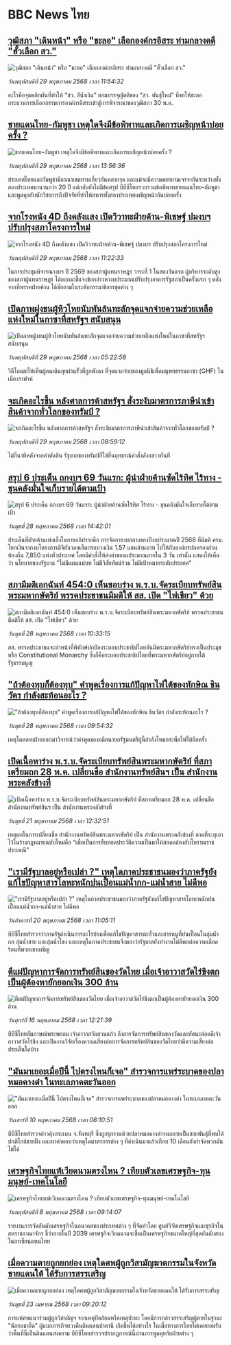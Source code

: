 # BBC News ไทย## [วุฒิสภา "เดินหน้า" หรือ "ชะลอ" เลือกองค์กรอิสระ ท่ามกลางคดี "ฮั้วเลือก สว."](https://www.bbc.com/thai/articles/crmkde372klo?at_campaign=githubrss)![วุฒิสภา "เดินหน้า" หรือ "ชะลอ" เลือกองค์กรอิสระ ท่ามกลางคดี "ฮั้วเลือก สว."](https://ichef.bbci.co.uk/ace/standard/240/cpsprodpb/69c2/live/feb623d0-3c82-11f0-aa90-1145a4d19239.jpg)_วันพฤหัสบดีที่ 29 พฤษภาคม 2568 เวลา 11:54:32_อะไรคือจุดพลิกผันที่ทำให้ “สว. สีน้ำเงิน” ยอมบรรจุญัตติของ “สว. พันธุ์ใหม่” ที่ขอให้ชะลอกระบวนการเลือกกรรมการองค์กรอิสระเข้าสู่การพิจารณาของวุฒิสภา 30 พ.ค.## [ชายแดนไทย-กัมพูชา เหตุใดจึงมีข้อพิพาทและเกิดการเผชิญหน้าบ่อยครั้ง ?](https://www.bbc.com/thai/articles/c780vmgxnvko?at_campaign=githubrss)![ชายแดนไทย-กัมพูชา เหตุใดจึงมีข้อพิพาทและเกิดการเผชิญหน้าบ่อยครั้ง ?](https://ichef.bbci.co.uk/ace/standard/240/cpsprodpb/820f/live/d57edd60-3c8a-11f0-aa24-d1c64c46ace6.jpg)_วันพฤหัสบดีที่ 29 พฤษภาคม 2568 เวลา 13:56:36_ประเทศไทยและกัมพูชามีอาณาเขตทาบเกี่ยวกันหลายจุด และแม้จะมีความพยายามเจรจากันระหว่างทั้งสองประเทศมานานกว่า 20 ปี แต่กลับยังไม่มีข้อสรุป บีบีซีไทยรวบรวมข้อพิพาทชายแดนไทย-กัมพูชา และพูดคุยกับนักวิชาการถึงปัจจัยที่ทำให้ทหารทั้งสองประเทศเผชิญหน้ากันบ่อยครั้ง## [จากโรงหนัง 4D ถึงคลังแสง เปิดวิวาทะฝ่ายค้าน-พิเชษฐ์ ปมงบฯ ปรับปรุงสภาโครงการใหม่](https://www.bbc.com/thai/articles/cy8d4j2njn0o?at_campaign=githubrss)![จากโรงหนัง 4D ถึงคลังแสง เปิดวิวาทะฝ่ายค้าน-พิเชษฐ์ ปมงบฯ ปรับปรุงสภาโครงการใหม่](https://ichef.bbci.co.uk/ace/standard/240/cpsprodpb/3a29/live/03c79510-3c7f-11f0-b6e6-4ddb91039da1.jpg)_วันพฤหัสบดีที่ 29 พฤษภาคม 2568 เวลา 11:22:33_ในการประชุมพิจารณางบฯ ปี 2569 ของสภาผู้แทนราษฎร วาระที่ 1 ในสองวันแรก ผู้บริหารระดับสูงของสภาผู้แทนราษฎร ได้ออกมาชี้แจงข้อกล่าวหางบประมาณปรับปรุงอาคารรัฐสภาเป็นครั้งแรก ๆ หลังจากที่พรรคฝ่ายค้าน ได้ซักถามในระดับกรรมาธิการชุดต่าง ๆ## [เปิดภาพฝูงชนผู้หิวโหยนับพันล้นทะลักจุดแจกจ่ายความช่วยเหลือแห่งใหม่ในกาซาที่สหรัฐฯ สนับสนุน](https://www.bbc.com/thai/articles/cj6r97gky4xo?at_campaign=githubrss)![เปิดภาพฝูงชนผู้หิวโหยนับพันล้นทะลักจุดแจกจ่ายความช่วยเหลือแห่งใหม่ในกาซาที่สหรัฐฯ สนับสนุน](https://ichef.bbci.co.uk/ace/standard/240/cpsprodpb/4798/live/586ee650-3b2f-11f0-b0d7-71720076f013.jpg)_วันพฤหัสบดีที่ 29 พฤษภาคม 2568 เวลา 05:22:58_วิดีโอเผยให้เห็นผู้คนเดินลุยผ่านรั้วที่ถูกพังลง ที่จุดแจกจ่ายของมูลนิธิเพื่อมนุษยธรรมกาซา (GHF) ในเมืองราฟาห์## [จะเกิดอะไรขึ้น หลังศาลการค้าสหรัฐฯ สั่งระงับมาตรการภาษีนำเข้าสินค้าจากทั่วโลกของทรัมป์ ? ](https://www.bbc.com/thai/articles/c308jq7jr0no?at_campaign=githubrss)![จะเกิดอะไรขึ้น หลังศาลการค้าสหรัฐฯ สั่งระงับมาตรการภาษีนำเข้าสินค้าจากทั่วโลกของทรัมป์ ? ](https://ichef.bbci.co.uk/ace/standard/240/cpsprodpb/3a3b/live/6214b670-3c20-11f0-af00-f94ff1cabcc0.jpg)_วันพฤหัสบดีที่ 29 พฤษภาคม 2568 เวลา 08:59:12_ไม่กี่นาทีหลังจากคำตัดสิน รัฐบาลของทรัมป์ก็ได้ยื่นอุทธรณ์คำสั่งดังกล่าวทันที## [สรุป 6 ประเด็น ถกงบฯ 69 วันแรก: ผู้นำฝ่ายค้านซัดไร้ทิศ ไร้ทาง - ขุนคลังมั่นใจเก็บรายได้ตามเป้า](https://www.bbc.com/thai/articles/cj09e34mv0go?at_campaign=githubrss)![สรุป 6 ประเด็น ถกงบฯ 69 วันแรก: ผู้นำฝ่ายค้านซัดไร้ทิศ ไร้ทาง - ขุนคลังมั่นใจเก็บรายได้ตามเป้า](https://ichef.bbci.co.uk/ace/standard/240/cpsprodpb/8f64/live/8b4214a0-3bd2-11f0-b6e6-4ddb91039da1.jpg)_วันพุธที่ 28 พฤษภาคม 2568 เวลา 14:42:01_ประเด็นที่ฝ่ายค้านเพ่งเล็งในการอภิปรายคือ การจัดการงบกลางของปีงบประมาณปี 2568 ที่มีมติ ครม. โยกเงินจากงบโครงการดิจิทัลวอลเล็ตกรอบวงเงิน 1.57 แสนล้านบาท ไปให้กับองค์กรปกครองส่วนท้องถิ่น 7,850 แห่งทั่วประเทศ โดยมีคำสั่งให้ส่งคำของบประมาณภายใน 3 วัน เท่านั้น แสดงให้เห็นว่า นโยบายของรัฐบาล "ไม่มีแผนแม่บท ไม่มีวิสัยทัศน์ร่วม ไม่มีเป้าหมายระดับประเทศ"## [สภามีมติเอกฉันท์ 454:0 เห็นชอบร่าง พ.ร.บ.จัดระเบียบทรัพย์สินพระมหากษัตริย์ พรรคประชาชนมีมติให้ สส. เปิด "ไฟเขียว" ด้วย](https://www.bbc.com/thai/articles/c1e632x7p8vo?at_campaign=githubrss)![สภามีมติเอกฉันท์ 454:0 เห็นชอบร่าง พ.ร.บ.จัดระเบียบทรัพย์สินพระมหากษัตริย์ พรรคประชาชนมีมติให้ สส. เปิด "ไฟเขียว" ด้วย](https://ichef.bbci.co.uk/ace/standard/240/cpsprodpb/3088/live/0bd0a0b0-3ba5-11f0-ab2d-a33f931f78dd.jpg)_วันพุธที่ 28 พฤษภาคม 2568 เวลา 10:33:15_สส. พรรคประชาชนจะทำหน้าที่พิทักษ์ปกป้องระบอบประชาธิปไตยอันมีพระมหากษัตริย์ทรงเป็นประมุข หรือ Constitutional Monarchy ซึ่งก็คือระบอบประชาธิปไตยที่พระมหากษัตริย์อยู่ภายใต้รัฐธรรมนูญ## ["ถ้าต้องทุบก็ต้องทุบ" คำพูดเรื่องการแก้ปัญหาไฟใต้ของทักษิณ ชินวัตร กำลังสะท้อนอะไร ?](https://www.bbc.com/thai/articles/cx2jy57g6xzo?at_campaign=githubrss)!["ถ้าต้องทุบก็ต้องทุบ" คำพูดเรื่องการแก้ปัญหาไฟใต้ของทักษิณ ชินวัตร กำลังสะท้อนอะไร ?](https://ichef.bbci.co.uk/ace/standard/240/cpsprodpb/23f0/live/ac5461b0-3ba1-11f0-ab2d-a33f931f78dd.jpg)_วันพุธที่ 28 พฤษภาคม 2568 เวลา 09:54:32_เหตุใดหลายฝ่ายออกมาวิจารณ์ว่าคำพูดของอดีตนายกรัฐมนตรีผู้นี้กำลังโหมกระพือไฟใต้อีกครั้ง## [เปิดเนื้อหาร่าง พ.ร.บ.จัดระเบียบทรัพย์สินพระมหากษัตริย์ ที่สภาเตรียมถก 28 พ.ค. เปลี่ยนชื่อ สำนักงานทรัพย์สินฯ เป็น สำนักงานพระคลังข้างที่](https://www.bbc.com/thai/articles/c62vver71yzo?at_campaign=githubrss)![เปิดเนื้อหาร่าง พ.ร.บ.จัดระเบียบทรัพย์สินพระมหากษัตริย์ ที่สภาเตรียมถก 28 พ.ค. เปลี่ยนชื่อ สำนักงานทรัพย์สินฯ เป็น สำนักงานพระคลังข้างที่](https://ichef.bbci.co.uk/ace/standard/240/cpsprodpb/32c1/live/455a7860-363c-11f0-96c3-cf669419a2b0.jpg)_วันพุธที่ 21 พฤษภาคม 2568 เวลา 12:32:51_เหตุผลในการเปลี่ยนชื่อ สำนักงานทรัพย์สินพระมหากษัตริย์ เป็น สำนักงานพระคลังข้างที่ ตามที่ระบุเอาไว้ในร่างกฎหมายฉบับใหม่คือ “เพื่อเป็นการสืบทอดประวัติความเป็นมาให้สอดคล้องกับโบราณราชประเพณี”## ["เรามีรัฐบาลอยู่หรือเปล่า ?" เหตุใดภาคประชาชนมองว่าภาครัฐยังแก้ไขปัญหาสารโลหะหนักปนเปื้อนแม่น้ำกก-แม่น้ำสาย ไม่ดีพอ](https://www.bbc.com/thai/articles/cev44g1ed7go?at_campaign=githubrss)!["เรามีรัฐบาลอยู่หรือเปล่า ?" เหตุใดภาคประชาชนมองว่าภาครัฐยังแก้ไขปัญหาสารโลหะหนักปนเปื้อนแม่น้ำกก-แม่น้ำสาย ไม่ดีพอ](https://ichef.bbci.co.uk/ace/standard/240/cpsprodpb/2466/live/db2b4690-3569-11f0-8519-3b5a01ebe413.jpg)_วันอังคารที่ 20 พฤษภาคม 2568 เวลา 11:05:11_บีบีซีไทยสำรวจว่าภาครัฐดำเนินการอะไรบ้างเพื่อแก้ไขปัญหาสารตะกั่วและสารหนูที่ปนเปื้อนในลุ่มน้ำกก ลุ่มน้ำสาย และลุ่มน้ำโขง และเหตุใดภาคประชาชนจึงมองว่ารัฐบาลยังทำงานไม่ดีพอต่อความเดือดร้อนที่พวกเขาเผชิญ## [ตีแผ่ปัญหาการจัดการทรัพย์สินของวัดไทย เมื่อเจ้าอาวาสวัดไร่ขิงตกเป็นผู้ต้องหายักยอกเงิน 300 ล้าน](https://www.bbc.com/thai/articles/c79ed050x74o?at_campaign=githubrss)![ตีแผ่ปัญหาการจัดการทรัพย์สินของวัดไทย เมื่อเจ้าอาวาสวัดไร่ขิงตกเป็นผู้ต้องหายักยอกเงิน 300 ล้าน](https://ichef.bbci.co.uk/ace/standard/240/cpsprodpb/bdc3/live/976e9510-324e-11f0-9f11-ad778c3a662b.jpg)_วันศุกร์ที่ 16 พฤษภาคม 2568 เวลา 12:21:39_บีบีซีไทยสัมภาษณ์พระพยอม เจ้าอาวาสวัดสวนแก้ว ถึงการจัดการทรัพย์สินของวัดและทัศนะต่อคดีเจ้าอาวาสวัดไร่ขิง และเปิดงานวิจัยเรื่องความเสี่ยงต่อการจัดการทรัพย์สินของวัดไทยว่ามีความเสี่ยงต่อประเด็นใดบ้าง## ["มันมาเยอะเมื่อปีนี้ ไปตรงไหนก็เจอ" สำรวจการแพร่ระบาดของปลาหมอคางดำ ในทะเลภาคตะวันออก](https://www.bbc.com/thai/articles/cp3ndp09n3xo?at_campaign=githubrss)!["มันมาเยอะเมื่อปีนี้ ไปตรงไหนก็เจอ" สำรวจการแพร่ระบาดของปลาหมอคางดำ ในทะเลภาคตะวันออก](https://ichef.bbci.co.uk/ace/standard/240/cpsprodpb/1b2a/live/b6fb74b0-2cb9-11f0-b94c-af824e2cce35.jpg)_วันเสาร์ที่ 10 พฤษภาคม 2568 เวลา 08:10:51_บีบีซีไทยสำรวจอ่าวคุ้งกระเบน จ.จันทบุรี ซึ่งถูกรุกรานด้วยปลาหมอคางดำจนกลายเป็นสายพันธุ์ที่พบได้ปกติใกล้ชายฝั่ง และหาคำตอบว่าเหตุใดมาตรการต่าง ๆ ที่ดำเนินมาแล้วเกือบ 10 เดือนยังกำจัดพวกมันไม่ได้## [เศรษฐกิจไทยแพ้เวียดนามตรงไหน ? เทียบตัวเลขเศรษฐกิจ-ทุนมนุษย์-เทคโนโลยี](https://www.bbc.com/thai/articles/cm23n9zne41o?at_campaign=githubrss)![เศรษฐกิจไทยแพ้เวียดนามตรงไหน ? เทียบตัวเลขเศรษฐกิจ-ทุนมนุษย์-เทคโนโลยี](https://ichef.bbci.co.uk/ace/standard/240/cpsprodpb/3e98/live/d05a6dd0-2bce-11f0-b26b-ab62c890638b.jpg)_วันพฤหัสบดีที่ 8 พฤษภาคม 2568 เวลา 09:14:07_รายงานการจัดอันดับเศรษฐกิจในอนาคตของประเทศต่าง ๆ ที่จัดทำโดย ศูนย์วิจัยเศรษฐกิจและธุรกิจในสหราชอาณาจักร ชี้ว่าภายในปี 2039 เศรษฐกิจเวียดนามจะขึ้นเป็นเศรษฐกิจขนาดใหญ่ที่สุดอันดับสองในอาเซียนแทนไทย## [เมื่อความตายถูกยกย่อง เหตุใดศพผู้ถูกวิสามัญฆาตกรรมในจังหวัดชายแดนใต้ ได้รับการสรรเสริญ](https://www.bbc.com/thai/articles/c2ern0d99ngo?at_campaign=githubrss)![เมื่อความตายถูกยกย่อง เหตุใดศพผู้ถูกวิสามัญฆาตกรรมในจังหวัดชายแดนใต้ ได้รับการสรรเสริญ](https://ichef.bbci.co.uk/ace/standard/240/cpsprodpb/ac13/live/bdfd7780-2021-11f0-8c2e-77498b1ce297.jpg)_วันพุธที่ 23 เมษายน 2568 เวลา 09:20:12_การแห่ศพแนวร่วมผู้ถูกวิสามัญฯ จากเหตุปิดล้อมหรือเหตุปะทะ โดยมีการกล่าวสรรเสริญผู้ตายในฐานะ "นักรบชาฮีด" ผู้แบกภารกิจทวงคืนดินแดนปาตานี เกิดขึ้นได้อย่างไร ในเมื่อทางการไทยไม่เคยยอมรับว่าพื้นที่นี้เป็นดินแดนสงคราม บีบีซีไทยสำรวจปรากฏการณ์นี้ผ่านการพูดคุยกับฝ่ายต่าง ๆ